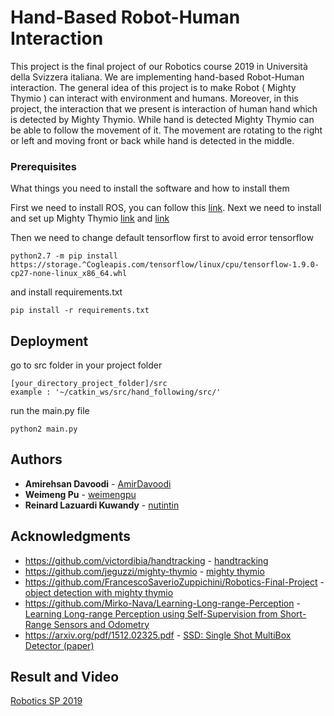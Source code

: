 # Hand-Based Robot-Human Interaction
This project is the final project of our Robotics course 2019 in Università della Svizzera italiana. We are implementing hand-based Robot-Human interaction. The general idea of this project is to make Robot ( Mighty Thymio ) can interact with environment and humans. Moreover, in this project, the interaction that we present is interaction of human hand which is detected by Mighty Thymio. While hand is detected Mighty Thymio can be able to follow the movement of it. The movement are rotating to the right or left and moving front or back while hand is detected in the middle.


### Prerequisites

What things you need to install the software and how to install them

First we need to install ROS, you can follow this [link](http://wiki.ros.org/Installation/Ubuntu).
Next we need to install and set up Mighty Thymio [link](https://github.com/jeguzzi/mighty-thymio/blob/master/Installation.md) and [link](https://github.com/jeguzzi/mighty-thymio/blob/master/USI2019.md)

Then we need to change default tensorflow first to avoid error tensorflow
```
python2.7 -m pip install https://storage.^Cogleapis.com/tensorflow/linux/cpu/tensorflow-1.9.0-cp27-none-linux_x86_64.whl
```

and install requirements.txt

```
pip install -r requirements.txt
```

## Deployment

go to src folder in your project folder
```
[your_directory_project_folder]/src
example : '~/catkin_ws/src/hand_following/src/'
```
run the main.py file
```
python2 main.py
```

## Authors

* **Amirehsan Davoodi** - [AmirDavoodi](https://github.com/AmirDavoodi)
* **Weimeng Pu** - [weimengpu](https://github.com/weimengpu)
* **Reinard Lazuardi Kuwandy** - [nutintin](https://github.com/nutintin)

## Acknowledgments

* https://github.com/victordibia/handtracking - [handtracking](https://github.com/victordibia/handtracking)
* https://github.com/jeguzzi/mighty-thymio - [mighty thymio](https://github.com/jeguzzi/mighty-thymio)
* https://github.com/FrancescoSaverioZuppichini/Robotics-Final-Project - [object detection with mighty thymio](https://github.com/FrancescoSaverioZuppichini/Robotics-Final-Project )
* https://github.com/Mirko-Nava/Learning-Long-range-Perception - [Learning Long-range Perception using Self-Supervision from Short-Range Sensors and Odometry](https://github.com/Mirko-Nava/Learning-Long-range-Perception)
* https://arxiv.org/pdf/1512.02325.pdf - [SSD: Single Shot MultiBox Detector (paper)](https://arxiv.org/pdf/1512.02325.pdf )


## Result and Video
[Robotics SP 2019](https://www.youtube.com/watch?v=087OmK-mPvQ)

